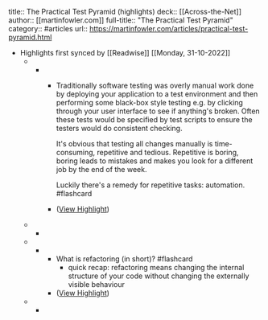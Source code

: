 title:: The Practical Test Pyramid (highlights)
deck:: [[Across-the-Net]]
author:: [[martinfowler.com]]
full-title:: "The Practical Test Pyramid"
category:: #articles
url:: https://martinfowler.com/articles/practical-test-pyramid.html

- Highlights first synced by [[Readwise]] [[Monday, 31-10-2022]]
	- -
		- Traditionally software testing was overly manual work done by deploying your application to a test environment and then performing some black-box style testing e.g. by clicking through your user interface to see if anything's broken. Often these tests would be specified by test scripts to ensure the testers would do consistent checking.
		  
		  It's obvious that testing all changes manually is time-consuming, repetitive and tedious. Repetitive is boring, boring leads to mistakes and makes you look for a different job by the end of the week.
		  
		  Luckily there's a remedy for repetitive tasks: automation. #flashcard
		- ([View Highlight](https://instapaper.com/read/1432780818/17070634))
	- -
	- -
		- What is refactoring (in short)? #flashcard
			- quick recap: refactoring means changing the internal structure of your code without changing the externally visible behaviour
		- ([View Highlight](https://instapaper.com/read/1432780818/17070656))
	- -